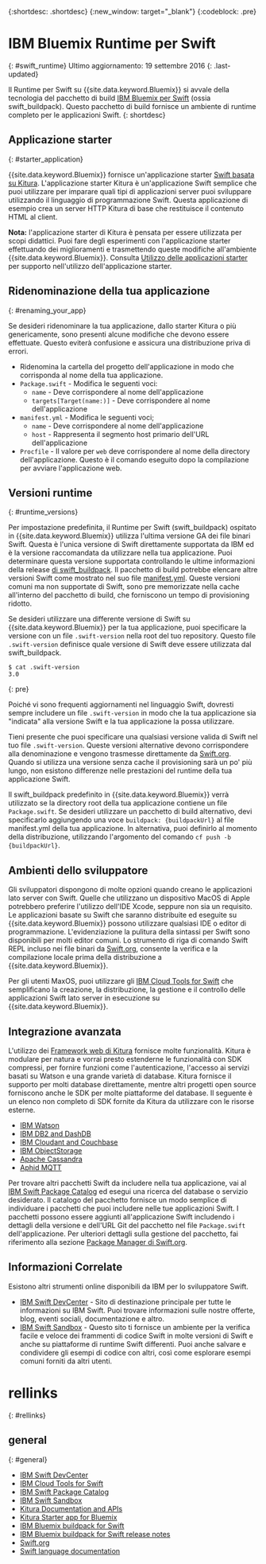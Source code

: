 {:shortdesc: .shortdesc}
{:new_window: target="_blank"}
{:codeblock: .pre}


# IBM Bluemix Runtime per Swift
{: #swift_runtime}
Ultimo aggiornamento: 19 settembre 2016
{: .last-updated}

Il Runtime per Swift su {{site.data.keyword.Bluemix}} si avvale della tecnologia del pacchetto di build [IBM Bluemix per Swift](https://github.com/IBM-Swift/swift-buildpack) (ossia swift_buildpack).
Questo pacchetto di build fornisce un ambiente di runtime completo per le applicazioni Swift.
{: shortdesc}

## Applicazione starter
{: #starter_application}

{{site.data.keyword.Bluemix}} fornisce un'applicazione starter [ Swift basata su Kitura](https://github.com/IBM-Swift/Kitura-Starter-Bluemix). L'applicazione starter Kitura è un'applicazione Swift semplice che puoi utilizzare per imparare quali tipi di applicazioni server puoi sviluppare utilizzando il linguaggio di programmazione Swift. Questa applicazione di esempio crea un server HTTP Kitura di base che restituisce il contenuto HTML al client.

**Nota:** l'applicazione starter di Kitura è pensata per essere utilizzata per scopi didattici. Puoi fare degli esperimenti con l'applicazione starter effettuando dei miglioramenti e trasmettendo queste modifiche all'ambiente {{site.data.keyword.Bluemix}}. Consulta [Utilizzo delle applicazioni starter](../../cfapps/starter_app_usage.html) per supporto nell'utilizzo dell'applicazione starter.

## Ridenominazione della tua applicazione
{: #renaming_your_app}

Se desideri ridenominare la tua applicazione, dallo starter Kitura o più genericamente, sono presenti alcune modifiche che devono essere effettuate. Questo eviterà confusione e assicura una distribuzione priva di errori.

- Ridenomina la cartella del progetto dell'applicazione in modo che corrisponda al nome della tua applicazione.
- `Package.swift` - Modifica le seguenti voci:
    - `name` - Deve corrispondere al nome dell'applicazione
    - `targets[Target(name:)]` - Deve corrispondere al nome dell'applicazione
- `manifest.yml` - Modifica le seguenti voci;
    - `name` - Deve corrispondere al nome dell'applicazione
    - `host` - Rappresenta il segmento host primario dell'URL dell'applicazione
- `Procfile` - Il valore per `web` deve corrispondere al nome della directory dell'applicazione. Questo è il comando eseguito dopo la compilazione per avviare l'applicazione web.


## Versioni runtime
{: #runtime_versions}

Per impostazione predefinita, il Runtime per Swift (swift_buildpack) ospitato in {{site.data.keyword.Bluemix}} utilizza l'ultima versione GA dei file binari Swift. Questa è l'unica versione di Swift direttamente supportata da IBM ed è la versione raccomandata da utilizzare nella tua applicazione. Puoi determinare questa versione supportata controllando le ultime informazioni della release [ di swift_buildpack](https://github.com/IBM-Swift/swift-buildpack/releases). Il pacchetto di build potrebbe elencare altre versioni Swift come mostrato nel suo file [manifest.yml](https://github.com/IBM-Swift/swift-buildpack/blob/master/manifest.yml). Queste versioni comuni ma non supportate di Swift, sono pre memorizzate nella cache all'interno del pacchetto di build, che forniscono un tempo di provisioning ridotto. 

Se desideri utilizzare una differente versione di Swift su {{site.data.keyword.Bluemix}} per la tua applicazione, puoi specificare la versione con un file `.swift-version` nella root del tuo repository. Questo file `.swift-version` definisce quale versione di Swift deve essere utilizzata dal swift_buildpack.

```
$ cat .swift-version
3.0
```
{: pre}

Poiché vi sono frequenti aggiornamenti nel linguaggio Swift, dovresti sempre includere un file `.swift-version` in modo che la tua applicazione sia "indicata" alla versione Swift e la tua applicazione la possa utilizzare.

Tieni presente che puoi specificare una qualsiasi versione valida di Swift nel tuo file `.swift-version`. Queste versioni alternative devono corrispondere alla denominazione e vengono trasmesse direttamente da [Swift.org](https://swift.org/download/). Quando si utilizza una versione senza cache il provisioning sarà un po' più lungo, non esistono differenze nelle prestazioni del runtime della tua applicazione Swift. 

Il swift_buildpack predefinito in {{site.data.keyword.Bluemix}} verrà utilizzato se la directory root della tua applicazione contiene un file `Package.swift`. Se desideri utilizzare un pacchetto di build alternativo, devi specificarlo aggiungendo una voce `buildpack: {buildpackUrl}` al file manifest.yml della tua applicazione. In alternativa, puoi definirlo al momento della distribuzione, utilizzando l'argomento del comando `cf push -b {buildpackUrl}`. 


## Ambienti dello sviluppatore 

Gli sviluppatori dispongono di molte opzioni quando creano le applicazioni lato server con Swift. Quelle che utilizzano un dispositivo MacOS di Apple potrebbero preferire l'utilizzo dell'IDE Xcode, seppure non sia un requisito. Le applicazioni basate su Swift che saranno distribuite ed eseguite su {{site.data.keyword.Bluemix}} possono utilizzare qualsiasi IDE o editor di programmazione. L'evidenziazione la pulitura della sintassi per Swift sono disponibili per molti editor comuni. Lo strumento di riga di comando Swift REPL incluso nei file binari da [Swift.org](https://swift.org/), consente la verifica e la compilazione locale prima della distribuzione a {{site.data.keyword.Bluemix}}. 

Per gli utenti MaxOS, puoi utilizzare gli [IBM Cloud Tools for Swift](http://cloudtools.bluemix.net/) che semplificano la creazione, la distribuzione, la gestione e il controllo delle applicazioni Swift lato server in esecuzione su {{site.data.keyword.Bluemix}}.   


## Integrazione avanzata 

L'utilizzo dei [Framework web di Kitura](http://ibm-swift.github.io/Kitura/) fornisce molte funzionalità. Kitura è modulare per natura e vorrai presto estenderne le funzionalità con SDK compressi, per fornire funzioni come l'autenticazione, l'accesso ai servizi basati su Watson e una grande varietà di database. Kitura fornisce il supporto per molti database direttamente, mentre altri progetti open source forniscono anche le SDK per molte piattaforme del database. Il seguente è un elenco non completo di SDK fornite da Kitura da utilizzare con le risorse esterne. 

- [IBM Watson](https://swiftpkgs.ng.bluemix.net/package/IBM-Swift/swift-watson-sdk)
- [IBM DB2 and DashDB](https://swiftpkgs.ng.bluemix.net/package/IBM-DTeam/swift-for-db2)
- [IBM Cloudant and Couchbase](https://swiftpkgs.ng.bluemix.net/package/cloudant/swift-cloudant)
- [IBM ObjectStorage](https://swiftpkgs.ng.bluemix.net/package/ibm-bluemix-mobile-services/bluemix-objectstorage-serversdk-swift)
- [Apache Cassandra](https://swiftpkgs.ng.bluemix.net/package/IBM-Swift/Kassandra)
- [Aphid MQTT](https://swiftpkgs.ng.bluemix.net/package/IBM-Swift/Aphid)

Per trovare altri pacchetti Swift da includere nella tua applicazione, vai al [IBM Swift Package Catalog](https://swiftpkgs.ng.bluemix.net/) ed esegui una ricerca del database o servizio desiderato. Il catalogo del pacchetto fornisce un modo semplice di individuare i pacchetti che puoi includere nelle tue applicazioni Swift. I pacchetti possono essere aggiunti all'applicazione Swift includendo i dettagli della versione e dell'URL Git del pacchetto nel file `Package.swift` dell'applicazione. Per ulteriori dettagli sulla gestione del pacchetto, fai riferimento alla sezione [Package Manager di Swift.org](https://swift.org/package-manager/). 


## Informazioni Correlate 

Esistono altri strumenti online disponibili da IBM per lo sviluppatore Swift. 
- [IBM Swift DevCenter](https://developer.ibm.com/swift/) - Sito di destinazione principale per tutte le informazioni su IBM Swift. Puoi trovare informazioni sulle nostre offerte, blog, eventi sociali, documentazione e altro. 
- [IBM Swift Sandbox](https://swiftlang.ng.bluemix.net/) - Questo sito ti fornisce un ambiente per la verifica facile e veloce dei frammenti di codice Swift in molte versioni di Swift e anche su piattaforme di runtime Swift differenti. Puoi anche salvare e condividere gli esempi di codice con altri, così come esplorare esempi comuni forniti da altri utenti. 


# rellinks
{: #rellinks}
## general
{: #general}
* [IBM Swift DevCenter](https://developer.ibm.com/swift/)
* [IBM Cloud Tools for Swift](http://cloudtools.bluemix.net/)
* [IBM Swift Package Catalog](https://swiftpkgs.ng.bluemix.net/)
* [IBM Swift Sandbox](https://swiftlang.ng.bluemix.net/)
* [Kitura Documentation and APIs](http://ibm-swift.github.io/Kitura/)
* [Kitura Starter app for Bluemix](https://github.com/IBM-Swift/Kitura-Starter-Bluemix)
* [IBM Bluemix buildpack for Swift](https://github.com/IBM-Swift/swift-buildpack)
* [IBM Bluemix buildpack for Swift release notes](https://github.com/IBM-Swift/swift-buildpack/releases)
* [Swift.org](https://swift.org/)
* [Swift language documentation](https://swift.org/documentation)
